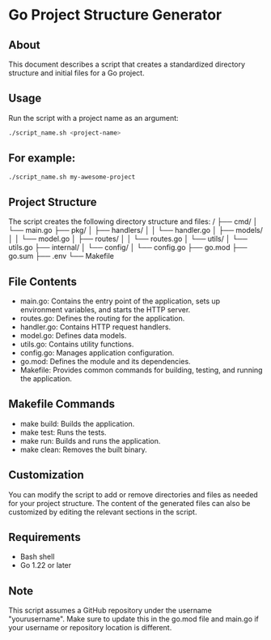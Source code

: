 # Go Project Structure Generator

## About

This document describes a script that creates a standardized directory structure and initial files for a Go project.

## Usage

Run the script with a project name as an argument:

```bash
./script_name.sh <project-name>
```
## For example:
```bash
./script_name.sh my-awesome-project
```
## Project Structure
The script creates the following directory structure and files:
<project-name>/
├── cmd/
│   └── main.go
├── pkg/
│   ├── handlers/
│   │   └── handler.go
│   ├── models/
│   │   └── model.go
│   ├── routes/
│   │   └── routes.go
│   └── utils/
│       └── utils.go
├── internal/
│   └── config/
│       └── config.go
├── go.mod
├── go.sum
├── .env
└── Makefile
## File Contents

- main.go: Contains the entry point of the application, sets up environment variables, and starts the HTTP server.
- routes.go: Defines the routing for the application.
- handler.go: Contains HTTP request handlers.
- model.go: Defines data models.
- utils.go: Contains utility functions.
- config.go: Manages application configuration.
- go.mod: Defines the module and its dependencies.
- Makefile: Provides common commands for building, testing, and running the application.

## Makefile Commands

- make build: Builds the application.
- make test: Runs the tests.
- make run: Builds and runs the application.
- make clean: Removes the built binary.

## Customization
You can modify the script to add or remove directories and files as needed for your project structure. The content of the generated files can also be customized by editing the relevant sections in the script.
## Requirements

- Bash shell
- Go 1.22 or later

## Note
This script assumes a GitHub repository under the username "yourusername". Make sure to update this in the go.mod file and main.go if your username or repository location is different.